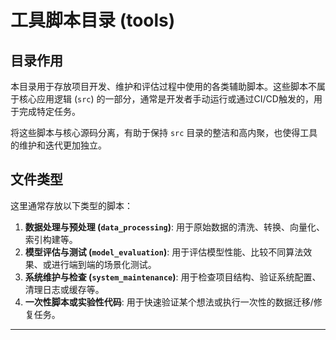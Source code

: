 # 工具脚本目录 (tools)

## 目录作用

本目录用于存放项目开发、维护和评估过程中使用的各类辅助脚本。这些脚本不属于核心应用逻辑 (`src`) 的一部分，通常是开发者手动运行或通过CI/CD触发的，用于完成特定任务。

将这些脚本与核心源码分离，有助于保持 `src` 目录的整洁和高内聚，也使得工具的维护和迭代更加独立。

## 文件类型

这里通常存放以下类型的脚本：

1.  **数据处理与预处理 (`data_processing`)**: 用于原始数据的清洗、转换、向量化、索引构建等。
2.  **模型评估与测试 (`model_evaluation`)**: 用于评估模型性能、比较不同算法效果、或进行端到端的场景化测试。
3.  **系统维护与检查 (`system_maintenance`)**: 用于检查项目结构、验证系统配置、清理日志或缓存等。
4.  **一次性脚本或实验性代码**: 用于快速验证某个想法或执行一次性的数据迁移/修复任务。

---
